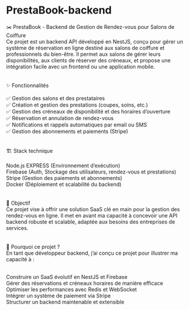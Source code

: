 # PrestaBook-backend

✂️ PrestaBook - Backend de Gestion de Rendez-vous pour Salons de Coiffure<br>
Ce projet est un backend API développé en NestJS, conçu pour gérer un système de réservation en ligne destiné aux salons de coiffure et professionnels du bien-être. Il permet aux salons de gérer leurs disponibilités, aux clients de réserver des créneaux, et propose une intégration facile avec un frontend ou une application mobile.
<br><br><br>
✨ Fonctionnalités<br><br>
✅ Gestion des salons et des prestataires<br>
✅ Création et gestion des prestations (coupes, soins, etc.)<br>
✅ Gestion des créneaux de disponibilité et des horaires d’ouverture<br>
✅ Réservation et annulation de rendez-vous<br>
✅ Notifications et rappels automatiques par email ou SMS<br>
✅ Gestion des abonnements et paiements (Stripe)<br>
<br><br>
🏗️ Stack technique<br><br>
Node.js EXPRESS (Environnement d’exécution)<br>
Firebase (Auth, Stockage des utilisateurs, rendez-vous et prestations)<br>
Stripe (Gestion des paiements et abonnements)<br>
Docker (Déploiement et scalabilité du backend)<br>
<br><br>
🎯 Objectif<br>
Ce projet vise à offrir une solution SaaS clé en main pour la gestion des rendez-vous en ligne. Il met en avant ma capacité à concevoir une API backend robuste et scalable, adaptée aux besoins des entreprises de services.<br>
<br><br>
📌 Pourquoi ce projet ?<br>
En tant que développeur backend, j’ai conçu ce projet pour illustrer ma capacité à :<br><br>

Construire un SaaS évolutif en NestJS et Firebase<br>
Gérer des réservations et créneaux horaires de manière efficace<br>
Optimiser les performances avec Redis et WebSocket<br>
Intégrer un système de paiement via Stripe<br>
Structurer un backend maintenable et extensible<br>
